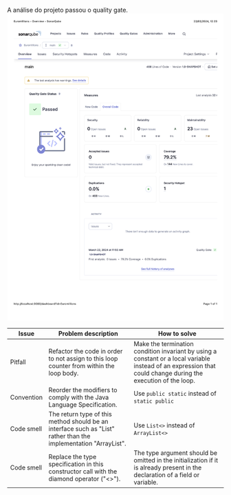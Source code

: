 A análise do projeto passou o quality gate.
![Resultado](<SonarQube.png>)

| Issue      | Problem description                                                                                              | How to solve                                                                                                                                                  |
|------------|------------------------------------------------------------------------------------------------------------------|---------------------------------------------------------------------------------------------------------------------------------------------------------------|
| Pitfall    | Refactor the code in order to not assign to this loop counter from within the loop body.                         | Make the termination condition invariant by using a constant or a local variable instead of an expression that could change during the execution of the loop. |
| Convention | Reorder the modifiers to comply with the Java Language Specification.                                            | Use `public static` instead of `static public`                                                                                                                |
| Code smell | The return type of this method should be an interface such as "List" rather than the implementation "ArrayList". | Use `List<>` instead of `ArrayList<>`                                                                                                                         |
| Code smell | Replace the type specification in this constructor call with the diamond operator ("<>").                        | The type argument should be omitted in the initialization if it is already present in the declaration of a field or variable.                                 |
